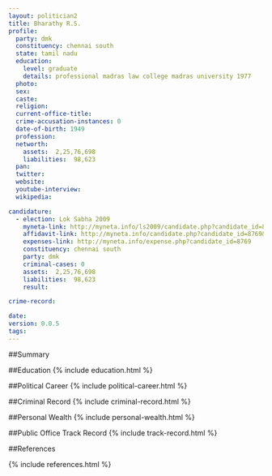 ```yaml
---
layout: politician2
title: Bharathy R.S.
profile: 
  party: dmk
  constituency: chennai south
  state: tamil nadu
  education: 
    level: graduate
    details: professional madras law college madras university 1977
  photo: 
  sex: 
  caste: 
  religion: 
  current-office-title: 
  crime-accusation-instances: 0
  date-of-birth: 1949
  profession: 
  networth: 
    assets:  2,25,76,698
    liabilities:  98,623
  pan: 
  twitter: 
  website: 
  youtube-interview: 
  wikipedia: 

candidature: 
  - election: Lok Sabha 2009
    myneta-link: http://myneta.info/ls2009/candidate.php?candidate_id=8769
    affidavit-link: http://myneta.info/candidate.php?candidate_id=8769&scan=original
    expenses-link: http://myneta.info/expense.php?candidate_id=8769
    constituency: chennai south 
    party: dmk
    criminal-cases: 0
    assets:  2,25,76,698
    liabilities:  98,623
    result:  

crime-record: 

date: 
version: 0.0.5
tags: 
---
```

##Summary


##Education
{% include education.html %}


##Political Career
{% include political-career.html %}


##Criminal Record
{% include criminal-record.html %}


##Personal Wealth
{% include personal-wealth.html %}


##Public Office Track Record
{% include track-record.html %}


##References


{% include references.html %}